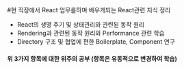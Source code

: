 #현 직장에서 React 업무를하며 배우게되는 React관련 지식 정리

- React의 생명 주기 및 상태관리와 관련된 동작 원리
- Rendering과 관련된 동작 원리와 Performance 관련 학습
- Directory 구조 및 협업에 편한 Boilerplate, Component 연구

#### 위 3가지 항목에 대한 위주의 공부 (항목은 유동적으로 변경하여 학습)